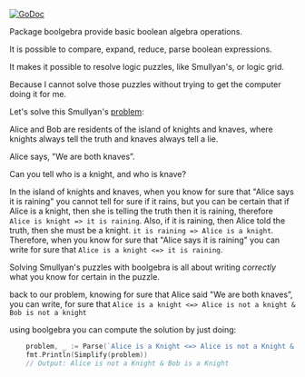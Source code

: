 [![GoDoc](https://godoc.org/github.com/etnz/boolgebra?status.svg)](https://godoc.org/github.com/etnz/boolgebra)


Package boolgebra provide basic boolean algebra operations.

It is possible to compare, expand, reduce, parse boolean expressions.

It makes it possible to resolve logic puzzles, like Smullyan's, or logic grid.

Because I cannot solve those puzzles without trying to get the computer doing it for me.

Let's solve this Smullyan's [problem](https://en.wikipedia.org/wiki/Knights_and_Knaves#Both_knaves):

Alice and Bob are residents of the island of knights and knaves, where knights always tell the truth and 
knaves always tell a lie.

Alice says, "We are both knaves”.

Can you tell who is a knight, and who is knave?

In the island of knights and knaves, when you know for sure that "Alice says it is raining"
you cannot tell for sure if it rains, but you can be certain that if Alice is a knight, then she is telling the truth
then it is raining, therefore `Alice is knight => it is raining`. 
Also, if it is raining, then Alice told the truth, then she must be a knight. `it is raining => Alice is a knight`. 
Therefore, when you know for sure that "Alice says it is raining" you can write for sure that `Alice is a knight <=> it is raining`.

Solving Smullyan's puzzles with boolgebra is all about writing *correctly* what you know for certain in the puzzle.

back to our problem, knowing for sure that Alice said "We are both knaves”, you can write, for sure 
that `Alice is a knight <=> Alice is not a knight & Bob is not a knight`

using boolgebra you can compute the solution by just doing:

```go
	problem, _ := Parse(`Alice is a Knight <=> Alice is not a Knight & Bob is not a Knight`)
	fmt.Println(Simplify(problem))
	// Output: Alice is not a Knight & Bob is a Knight
```